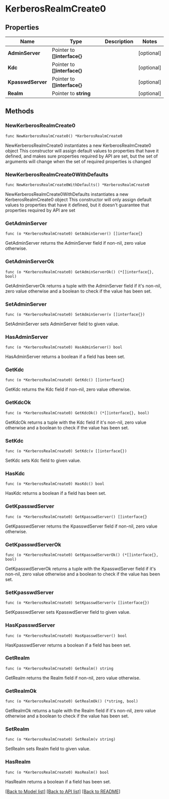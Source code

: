 # KerberosRealmCreate0

## Properties

Name | Type | Description | Notes
------------ | ------------- | ------------- | -------------
**AdminServer** | Pointer to **[]interface{}** |  | [optional] 
**Kdc** | Pointer to **[]interface{}** |  | [optional] 
**KpasswdServer** | Pointer to **[]interface{}** |  | [optional] 
**Realm** | Pointer to **string** |  | [optional] 

## Methods

### NewKerberosRealmCreate0

`func NewKerberosRealmCreate0() *KerberosRealmCreate0`

NewKerberosRealmCreate0 instantiates a new KerberosRealmCreate0 object
This constructor will assign default values to properties that have it defined,
and makes sure properties required by API are set, but the set of arguments
will change when the set of required properties is changed

### NewKerberosRealmCreate0WithDefaults

`func NewKerberosRealmCreate0WithDefaults() *KerberosRealmCreate0`

NewKerberosRealmCreate0WithDefaults instantiates a new KerberosRealmCreate0 object
This constructor will only assign default values to properties that have it defined,
but it doesn't guarantee that properties required by API are set

### GetAdminServer

`func (o *KerberosRealmCreate0) GetAdminServer() []interface{}`

GetAdminServer returns the AdminServer field if non-nil, zero value otherwise.

### GetAdminServerOk

`func (o *KerberosRealmCreate0) GetAdminServerOk() (*[]interface{}, bool)`

GetAdminServerOk returns a tuple with the AdminServer field if it's non-nil, zero value otherwise
and a boolean to check if the value has been set.

### SetAdminServer

`func (o *KerberosRealmCreate0) SetAdminServer(v []interface{})`

SetAdminServer sets AdminServer field to given value.

### HasAdminServer

`func (o *KerberosRealmCreate0) HasAdminServer() bool`

HasAdminServer returns a boolean if a field has been set.

### GetKdc

`func (o *KerberosRealmCreate0) GetKdc() []interface{}`

GetKdc returns the Kdc field if non-nil, zero value otherwise.

### GetKdcOk

`func (o *KerberosRealmCreate0) GetKdcOk() (*[]interface{}, bool)`

GetKdcOk returns a tuple with the Kdc field if it's non-nil, zero value otherwise
and a boolean to check if the value has been set.

### SetKdc

`func (o *KerberosRealmCreate0) SetKdc(v []interface{})`

SetKdc sets Kdc field to given value.

### HasKdc

`func (o *KerberosRealmCreate0) HasKdc() bool`

HasKdc returns a boolean if a field has been set.

### GetKpasswdServer

`func (o *KerberosRealmCreate0) GetKpasswdServer() []interface{}`

GetKpasswdServer returns the KpasswdServer field if non-nil, zero value otherwise.

### GetKpasswdServerOk

`func (o *KerberosRealmCreate0) GetKpasswdServerOk() (*[]interface{}, bool)`

GetKpasswdServerOk returns a tuple with the KpasswdServer field if it's non-nil, zero value otherwise
and a boolean to check if the value has been set.

### SetKpasswdServer

`func (o *KerberosRealmCreate0) SetKpasswdServer(v []interface{})`

SetKpasswdServer sets KpasswdServer field to given value.

### HasKpasswdServer

`func (o *KerberosRealmCreate0) HasKpasswdServer() bool`

HasKpasswdServer returns a boolean if a field has been set.

### GetRealm

`func (o *KerberosRealmCreate0) GetRealm() string`

GetRealm returns the Realm field if non-nil, zero value otherwise.

### GetRealmOk

`func (o *KerberosRealmCreate0) GetRealmOk() (*string, bool)`

GetRealmOk returns a tuple with the Realm field if it's non-nil, zero value otherwise
and a boolean to check if the value has been set.

### SetRealm

`func (o *KerberosRealmCreate0) SetRealm(v string)`

SetRealm sets Realm field to given value.

### HasRealm

`func (o *KerberosRealmCreate0) HasRealm() bool`

HasRealm returns a boolean if a field has been set.


[[Back to Model list]](../README.md#documentation-for-models) [[Back to API list]](../README.md#documentation-for-api-endpoints) [[Back to README]](../README.md)


